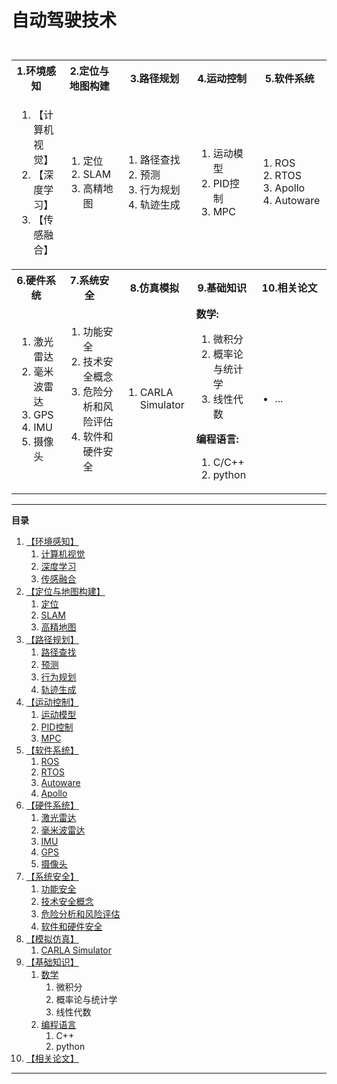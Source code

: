 # 自动驾驶技术

<p><img height="10"/></p>

<table>

<tr><th width="200">1.环境感知</th><th width="200">2.定位与地图构建</th><th width="200">3.路径规划</th><th width="200">4.运动控制</th><th width="200">5.软件系统</th></tr>
<tr>
<td><ol><li>【计算机视觉】</li><li>【深度学习】</li><li>【传感融合】</li></ol></td>
<td><ol><li>定位</li><li>SLAM</li><li>高精地图</li></ol></td>
<td><ol><li>路径查找</li><li>预测</li><li>行为规划</li><li>轨迹生成</li></ol></td>
<td><ol><li>运动模型</li><li>PID控制</li><li>MPC</li></ol></td>
<td><ol><li>ROS</li><li>RTOS</li><li>Apollo</li><li>Autoware</li></ol></td>
</tr>
<tr><th width="200">6.硬件系统</th><th width="200">7.系统安全</th><th width="200">8.仿真模拟</th><th width="200">9.基础知识</th><th width="200">10.相关论文</th></tr>
<tr>
<td><ol><li>激光雷达</li><li>毫米波雷达</li><li>GPS</li><li>IMU</li><li>摄像头</li></ol></td>
<td><ol><li>功能安全</li><li>技术安全概念</li><li>危险分析和风险评估</li><li>软件和硬件安全</li></ol></td>
<td><ol><li>CARLA Simulator</li></ol></td>
<td><b>数学:</b><ol><li>微积分</li><li>概率论与统计学</li><li>线性代数</li></ol>
    <b>编程语言:</b><ol><li>C/C++</li><li>python</li></ol></td>
<td><ul><li>...</li></ul></td>
</tr>


</table>

----------

**目录**
1. [【环境感知】](#perception)
   1. [计算机视觉](#cv)
   2. [深度学习](#deepl)
   3. [传感融合](#fusion)
2. [【定位与地图构建】](#lm)
   1. [定位](#localization)
   2. [SLAM](#slam)
   3. [高精地图](#hdmap)
3. [【路径规划】](#pathplan)
   1. [路径查找](#)
   2. [预测](#)
   3. [行为规划](#)
   4. [轨迹生成](#)
4. [【运动控制】](#motioncontrol)
   1. [运动模型](#model)
   2. [PID控制](#pid)
   3. [MPC](#mpc)
5. [【软件系统】](#software)
   1. [ROS](#ros)
   2. [RTOS](#rtos)
   3. [Autoware](#)
   4. [Apollo](#apollo)
6. [【硬件系统】](#hardware)
   1. [激光雷达](#)
   2. [毫米波雷达](#)
   3. [IMU](#)
   4. [GPS](#)
   5. [摄像头](#)
7. [【系统安全】](#safety)
   1. [功能安全](#)
   2. [技术安全概念](#)
   3. [危险分析和风险评估](#)
   4. [软件和硬件安全](#)
8. [【模拟仿真】](#simulator)
   1. [CARLA Simulator](#carla)
9. [【基础知识】](#basics)
   1. [数学](#math)
      1. 微积分
      2. 概率论与统计学
      3. 线性代数
   2. [编程语言](#prolan)
      1. C++
      2. python
10. [【相关论文】](#paper)
     
    

---------------------



